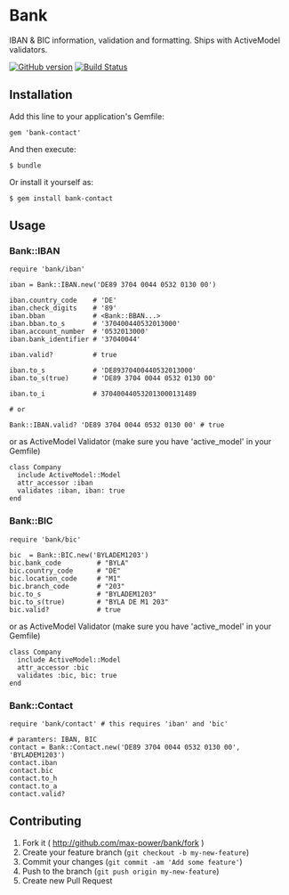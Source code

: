# Bank

IBAN & BIC information, validation and formatting. Ships with ActiveModel validators.

[![GitHub version](https://badge.fury.io/gh/max-power%2Fbank.png)](http://badge.fury.io/gh/max-power%2Fbank)
[![Build Status](https://travis-ci.org/max-power/bank.png?branch=master)](https://travis-ci.org/max-power/bank)

## Installation

Add this line to your application's Gemfile:

    gem 'bank-contact'

And then execute:

    $ bundle

Or install it yourself as:

    $ gem install bank-contact

## Usage

### Bank::IBAN

    require 'bank/iban'

    iban = Bank::IBAN.new('DE89 3704 0044 0532 0130 00')

    iban.country_code    # 'DE'
    iban.check_digits    # '89'
    iban.bban            # <Bank::BBAN...>
    iban.bban.to_s       # '370400440532013000'
    iban.account_number  # '0532013000'
    iban.bank_identifier # '37040044'

    iban.valid?          # true

    iban.to_s            # 'DE89370400440532013000'
    iban.to_s(true)      # 'DE89 3704 0044 0532 0130 00'

    iban.to_i            # 370400440532013000131489

    # or

    Bank::IBAN.valid? 'DE89 3704 0044 0532 0130 00' # true

or as ActiveModel Validator (make sure you have 'active_model' in your Gemfile)

    class Company
      include ActiveModel::Model
      attr_accessor :iban
      validates :iban, iban: true
    end

### Bank::BIC

    require 'bank/bic'

    bic  = Bank::BIC.new('BYLADEM1203')
    bic.bank_code         # "BYLA"
    bic.country_code      # "DE"
    bic.location_code     # "M1"
    bic.branch_code       # "203"
    bic.to_s              # "BYLADEM1203"
    bic.to_s(true)        # "BYLA DE M1 203"
    bic.valid?            # true

or as ActiveModel Validator (make sure you have 'active_model' in your Gemfile)

    class Company
      include ActiveModel::Model
      attr_accessor :bic
      validates :bic, bic: true
    end

### Bank::Contact

    require 'bank/contact' # this requires 'iban' and 'bic'

    # paramters: IBAN, BIC
    contact = Bank::Contact.new('DE89 3704 0044 0532 0130 00', 'BYLADEM1203')
    contact.iban
    contact.bic
    contact.to_h
    contact.to_a
    contact.valid?


## Contributing

1. Fork it ( http://github.com/max-power/bank/fork )
2. Create your feature branch (`git checkout -b my-new-feature`)
3. Commit your changes (`git commit -am 'Add some feature'`)
4. Push to the branch (`git push origin my-new-feature`)
5. Create new Pull Request
